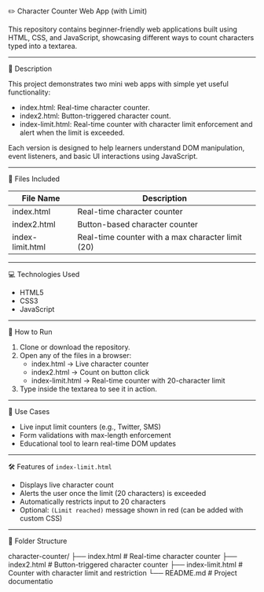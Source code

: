 ✏️ Character Counter Web App (with Limit)

This repository contains beginner-friendly web applications built using HTML, CSS, and JavaScript, showcasing different ways to count characters typed into a textarea.

---

📌 Description

This project demonstrates two mini web apps with simple yet useful functionality:

- index.html: Real-time character counter.
- index2.html: Button-triggered character count.
- index-limit.html: Real-time counter with character limit enforcement and alert when the limit is exceeded.

Each version is designed to help learners understand DOM manipulation, event listeners, and basic UI interactions using JavaScript.

---

📁 Files Included

| File Name         | Description                                        |
|-------------------|----------------------------------------------------|
| index.html        | Real-time character counter                        |
| index2.html       | Button-based character counter                     |
| index-limit.html  | Real-time counter with a max character limit (20)  |

---

💻 Technologies Used

- HTML5
- CSS3
- JavaScript

---

🚀 How to Run

1. Clone or download the repository.
2. Open any of the files in a browser:
   - index.html → Live character counter
   - index2.html → Count on button click
   - index-limit.html → Real-time counter with 20-character limit
3. Type inside the textarea to see it in action.

---

🎯 Use Cases

- Live input limit counters (e.g., Twitter, SMS)
- Form validations with max-length enforcement
- Educational tool to learn real-time DOM updates

---

🛠️ Features of `index-limit.html`

- Displays live character count
- Alerts the user once the limit (20 characters) is exceeded
- Automatically restricts input to 20 characters
- Optional: `(Limit reached)` message shown in red (can be added with custom CSS)

---

📂 Folder Structure

character-counter/
├── index.html        # Real-time character counter
├── index2.html       # Button-triggered character counter
├── index-limit.html  # Counter with character limit and restriction
└── README.md         # Project documentatio
